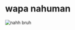 # wapa nahuman
![nahh bruh](https://github.com/joren97x/ipt-chat-system/assets/112835241/13f11257-a1fc-40ae-a4c5-aa569cd60803)
